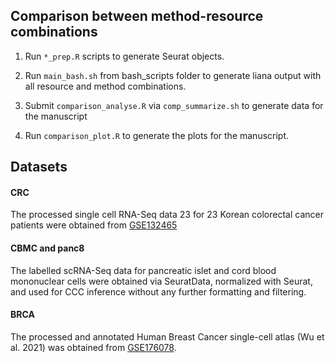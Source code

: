 ## Comparison between method-resource combinations

1. Run `*_prep.R` scripts to generate Seurat objects.   

2. Run `main_bash.sh` from bash_scripts folder to generate liana output with all resource and method combinations.  

3. Submit `comparison_analyse.R` via `comp_summarize.sh` to generate data for the manuscript

4. Run `comparison_plot.R` to generate the plots for the manuscript.  


## Datasets
#### CRC
The processed single cell RNA-Seq data 23 for 23 Korean colorectal cancer patients were obtained from
[GSE132465](https://www.ncbi.nlm.nih.gov/geo/query/acc.cgi?acc=GSE132465)

#### CBMC and panc8
The labelled scRNA-Seq data for pancreatic islet and cord blood mononuclear cells were obtained via SeuratData,
normalized with Seurat, and used for CCC inference without any further formatting and filtering.

#### BRCA
The processed and annotated Human Breast Cancer single-cell atlas (Wu et al. 2021) was obtained from [GSE176078](https://www.ncbi.nlm.nih.gov/geo/query/acc.cgi?acc=GSE176078). 
